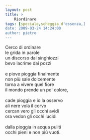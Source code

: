 ```yaml
---
layout: post
title: >
    Riordinare
tags: [speciale,scheggia d'essenza,]
date: 2009-03-24 14:24:00
author: pietro
---
```

Cerco di ordinare<br/>le grida in parole<br/>un discorso dai singhiozzi<br/>bevo lacrime dai pozzi<br/><br/>e piove pioggia finalmente<br/>non più sale dolcemente<br/>torna a vivere quel fiore<br/>il mondo prende un po' colore,<br/><br/>cade pioggia e io la osservo<br/>ali nere vola il corvo<br/>cercan vero gli occhi avidi<br/>ora vedon gli occhi lucidi<br/><br/>dalla pioggia in acqua puliti<br/>occhi pieni e non più vuoti.
